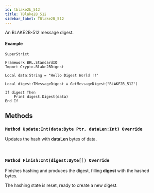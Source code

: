 ```yaml
---
id: tblake2b_512
title: TBlake2B_512
sidebar_label: TBlake2B_512
---
```


An BLAKE2B-512 message digest.


#### Example
```blitzmax
SuperStrict

Framework BRL.StandardIO
Import Crypto.Blake2BDigest

Local data:String = "Hello Digest World !!"

Local digest:TMessageDigest = GetMessageDigest("BLAKE2B_512")

If digest Then
	Print digest.Digest(data)
End If
```
## Methods

### `Method Update:Int(data:Byte Ptr, dataLen:Int) Override`

Updates the hash with <b>dataLen</b> bytes of data.

<br/>

### `Method Finish:Int(digest:Byte[]) Override`

Finishes hashing and produces the digest, filling <b>digest</b> with the hashed bytes.

The hashing state is reset, ready to create a new digest.


<br/>

